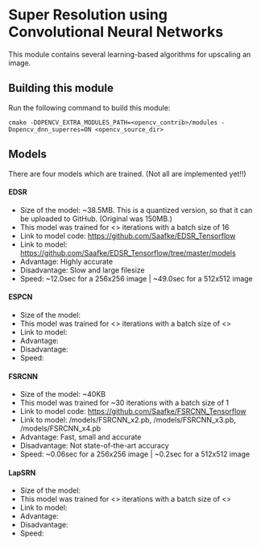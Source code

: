 # Super Resolution using Convolutional Neural Networks

This module contains several learning-based algorithms for upscaling an image.

## Building this module

Run the following command to build this module:

```make
cmake -DOPENCV_EXTRA_MODULES_PATH=<opencv_contrib>/modules -Dopencv_dnn_superres=ON <opencv_source_dir>
```

## Models

There are four models which are trained. (Not all are implemented yet!!)

#### EDSR

- Size of the model: ~38.5MB. This is a quantized version, so that it can be uploaded to GitHub. (Original was 150MB.)
- This model was trained for <> iterations with a batch size of 16
- Link to model code: https://github.com/Saafke/EDSR_Tensorflow
- Link to model: https://github.com/Saafke/EDSR_Tensorflow/tree/master/models
- Advantage: Highly accurate
- Disadvantage: Slow and large filesize
- Speed: ~12.0sec for a 256x256 image | ~49.0sec for a 512x512 image

#### ESPCN

- Size of the model:
- This model was trained for <> iterations with a batch size of <>
- Link to model:
- Advantage:
- Disadvantage:
- Speed:

#### FSRCNN

- Size of the model: ~40KB
- This model was trained for ~30 iterations with a batch size of 1
- Link to model code: https://github.com/Saafke/FSRCNN_Tensorflow
- Link to model: /models/FSRCNN_x2.pb, /models/FSRCNN_x3.pb, /models/FSRCNN_x4.pb
- Advantage: Fast, small and accurate
- Disadvantage: Not state-of-the-art accuracy
- Speed: ~0.06sec for a 256x256 image | ~0.2sec for a 512x512 image

#### LapSRN

- Size of the model:
- This model was trained for <> iterations with a batch size of <>
- Link to model:
- Advantage:
- Disadvantage:
- Speed: